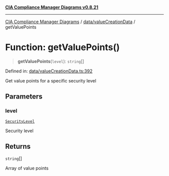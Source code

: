 [**CIA Compliance Manager Diagrams v0.8.21**](../../../README.md)

***

[CIA Compliance Manager Diagrams](../../../modules.md) / [data/valueCreationData](../README.md) / getValuePoints

# Function: getValuePoints()

> **getValuePoints**(`level`): `string`[]

Defined in: [data/valueCreationData.ts:392](https://github.com/Hack23/cia-compliance-manager/blob/689e67e40bb6afe811128d672a0d7dd5fcbdaea5/src/data/valueCreationData.ts#L392)

Get value points for a specific security level

## Parameters

### level

[`SecurityLevel`](../../../types/cia/type-aliases/SecurityLevel.md)

Security level

## Returns

`string`[]

Array of value points

